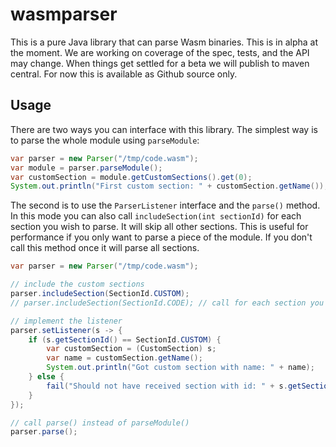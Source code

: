 # wasmparser

This is a pure Java library that can parse Wasm binaries. This is in alpha at the moment.
We are working on coverage of the spec, tests, and the API may change. When things get settled
for a beta we will publish to maven central. For now this is available as Github source only.

## Usage

There are two ways you can interface with this library. The simplest way is to parse the whole
module using `parseModule`:

```java
var parser = new Parser("/tmp/code.wasm");
var module = parser.parseModule();
var customSection = module.getCustomSections().get(0);
System.out.println("First custom section: " + customSection.getName());
```

The second is to use the `ParserListener` interface and the `parse()` method. In this mode you can also call
`includeSection(int sectionId)` for each section you wish to parse. It will skip all other
sections. This is useful for performance if you only want to parse a piece of the module.
If you don't call this method once it will parse all sections.

```java
var parser = new Parser("/tmp/code.wasm");

// include the custom sections
parser.includeSection(SectionId.CUSTOM);
// parser.includeSection(SectionId.CODE); // call for each section you want

// implement the listener        
parser.setListener(s -> {
    if (s.getSectionId() == SectionId.CUSTOM) {
        var customSection = (CustomSection) s;
        var name = customSection.getName();
        System.out.println("Got custom section with name: " + name);
    } else {
        fail("Should not have received section with id: " + s.getSectionId());
    }
});

// call parse() instead of parseModule()
parser.parse();
```

